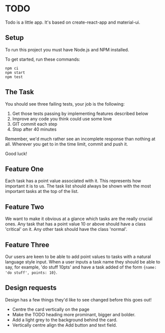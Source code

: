 # TODO

Todo is a little app. It's based on create-react-app and material-ui.

## Setup

To run this project you must have Node.js and NPM installed.

To get started, run these commands:

```
npm ci
npm start
npm test
```

## The Task

You should see three failing tests, your job is the following:

1. Get those tests passing by implementing features described below
2. Improve any code you think could use some love
3. GIT commit each step
4. Stop after 40 minutes

Remember, we'd much rather see an incomplete response than nothing at all. Wherever you get to in the time limit, commit and push it.

Good luck!

## Feature One

Each task has a point value associated with it. This represents how important it is to us. The task list should always be shown with the most important tasks at the top of the list.

## Feature Two

We want to make it obvious at a glance which tasks are the really crucial ones. Any task that has a point value 10 or above should have a class 'critical' on it. Any other task should have the class 'normal'.

## Feature Three

Our users are keen to be able to add point values to tasks with a natural language style input. When a user inputs a task name they should be able to say, for example, 'do stuff 10pts' and have a task added of the form `{name: 'do stuff', points: 10}`.

## Design requests

Design has a few things they'd like to see changed before this goes out!

- Centre the card vertically on the page
- Make the TODO heading more prominant, bigger and bolder.
- Add a light grey to the background behind the card.
- Vertically centre align the Add button and text field.
